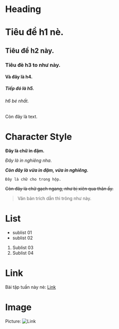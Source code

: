 # Heading
# Tiêu đề h1 nè.
## Tiêu đề h2 này.
### Tiêu đè h3 to như này.
#### Và đây là h4.
##### Tiếp đó là h5.
###### h6 bé nhất.
Còn đây là text.

# Character Style
**Đây là chữ in đậm.**

_Đây là in nghiêng nha_.

**_Còn đây là vừa in đậm, vừa in nghiêng._**

`Đây là chữ cho trong hộp.`

~~Còn đây là chữ gạch ngang, như bị xiên qua thân ấy.~~

> Văn bản trích dẫn thì trông như này.

# List
+ sublist 01
+ sublist 02
1. Sublist 03
2. Sublist 04

# Link
Bài tập tuần này nè: [Link](https://mimpython.github.io/pythonSummerCourse/week-05-assignment/)

# Image
Picture: ![Link](https://www.google.com/imgres?imgurl=https%3A%2F%2Fwww.nicepng.com%2Fpng%2Fdetail%2F17-170606_goku-black-black-goku.png&imgrefurl=https%3A%2F%2Fwww.nicepng.com%2Fourpic%2Fu2q8a9i1q8o0t4u2_goku-black-black-goku%2F&tbnid=R7E8-mJKMa8prM&vet=12ahUKEwia66q-ob75AhWKA6YKHYOkBqYQMygjegUIARCFAg..i&docid=eGYl8cCNCCqUMM&w=820&h=788&q=black%20goku%20link%20png&ved=2ahUKEwia66q-ob75AhWKA6YKHYOkBqYQMygjegUIARCFAg)
